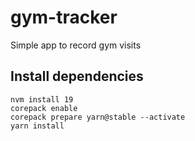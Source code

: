 # gym-tracker
Simple app to record gym visits

## Install dependencies
```
nvm install 19
corepack enable
corepack prepare yarn@stable --activate
yarn install
```
